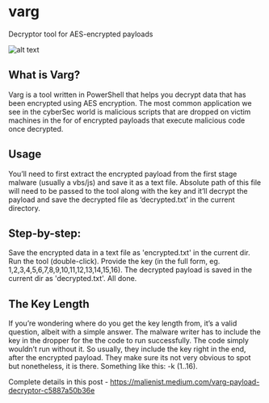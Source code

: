 # varg
Decryptor tool for AES-encrypted payloads

![alt text](https://github.com/vithakur/varg/blob/main/images/varh.png)

## What is Varg?
Varg is a tool written in PowerShell that helps you decrypt data that has been encrypted using AES encryption. The most common application we see in the cyberSec world is malicious scripts that are dropped on victim machines in the for of encrypted payloads that execute malicious code once decrypted.

## Usage
You’ll need to first extract the encrypted payload from the first stage malware (usually a vbs/js) and save it as a text file. Absolute path of this file will need to be passed to the tool along with the key and it’ll decrypt the payload and save the decrypted file as ‘decrypted.txt’ in the current directory.
## Step-by-step:
Save the encrypted data in a text file as 'encrypted.txt' in the current dir.
Run the tool (double-click).
Provide the key (in the full form, eg. 1,2,3,4,5,6,7,8,9,10,11,12,13,14,15,16).
The decrypted payload is saved in the current dir as 'decrypted.txt'.
All done.

## The Key Length
If you’re wondering where do you get the key length from, it’s a valid question, albeit with a simple answer. The malware writer has to include the key in the dropper for the the code to run successfully. The code simply wouldn’t run without it. So usually, they include the key right in the end, after the encrypted payload. They make sure its not very obvious to spot but nonetheless, it is there. Something like this: -k (1..16).

Complete details in this post - https://malienist.medium.com/varg-payload-decryptor-c5887a50b36e
